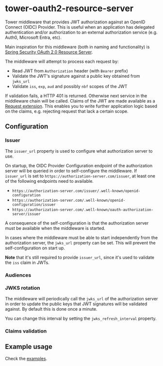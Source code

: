 # tower-oauth2-resource-server

Tower middleware that provides JWT authorization against an OpenID Connect (OIDC) Provider.
This is useful when an application has delegated authentication and/or authorization to an external authorization service (e.g. Auth0, Microsoft Entra, etc).

Main inspiration for this middleware (both in naming and functionality) is [Spring Security OAuth 2.0 Resource Server](https://docs.spring.io/spring-security/reference/servlet/oauth2/resource-server/index.html).

The middleware will attempt to process each request by:
 - Read JWT from `Authorization` header (with `Bearer` prefix)
 - Validate the JWT's signature against a public key obtained from `jwks_url`
 - Validate `iss`, `exp`, `aud` and possibly `nbf` scopes of the JWT

If validation fails, a HTTP 401 is returned.
Otherwise next service in the middleware chain will be called.
Claims of the JWT are made available as a [Request extension](https://docs.rs/http/latest/http/struct.Extensions.html).
This enables you to write further application logic based on the claims, e.g. rejecting request that lack a certain scope.

## Configuration
### Issuer

The `issuer_url` property is used to configure what authorization server to use.

On startup, the OIDC Provider Configuration endpoint of the authorization server will be queried in order to self-configure the middleware.
If `issuer_url` is set to `https://authorization-server.com/issuer`, at least one of the following endpoints need to available.

 - `https://authorization-server.com/issuer/.well-known/openid-configuration`
 - `https://authorization-server.com/.well-known/openid-configuration/issuer`
 - `https://authorization-server.com/.well-known/oauth-authorization-server/issuer`

A consequence of the self-configuration is that the authorization server must be available when the middleware is started.

In cases where the middleware must be able to start independently from the authorization server, the `jwks_url` property can be set.
This will prevent the self-configuration on start up.

**Note** that it's still required to provide `issuer_url`, since it's used to validate the `iss` claim in JWTs.

### Audiences

### JWKS rotation
The middleware will periodically call the `jwks_url` of the authorization server in order to update the public keys that JWT signatures will be validated against.
By default this is done once a minute.

You can change this interval by setting the `jwks_refresh_interval` property.

### Claims validation

## Example usage

Check the [examples](./examples/).
